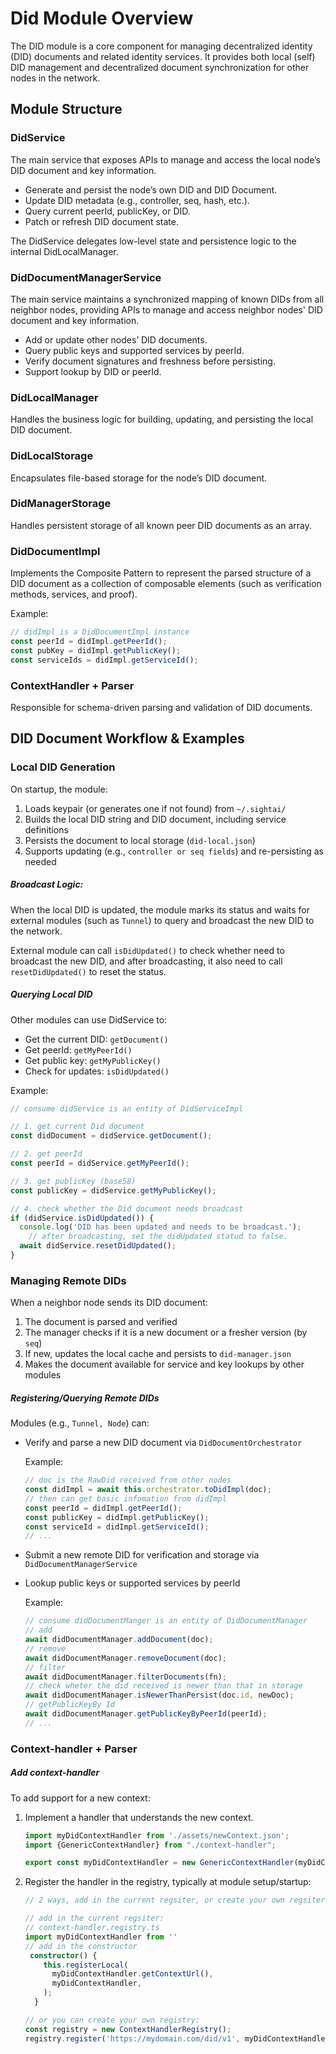 # Did Module Overview

The DID module is a core component for managing decentralized identity (DID) documents and related identity services. It provides both local (self) DID management and decentralized document synchronization for other nodes in the network.

## Module Structure

### DidService

The main service that exposes APIs to manage and access the local node’s DID document and key information.

- Generate and persist the node’s own DID and DID Document.
- Update DID metadata (e.g., controller, seq, hash, etc.).
- Query current peerId, publicKey, or DID.
- Patch or refresh DID document state.

The DidService delegates low-level state and persistence logic to the internal DidLocalManager.

### DidDocumentManagerService

The main service maintains a synchronized mapping of known DIDs from all neighbor nodes, providing APIs to manage and access neighbor nodes' DID document and key information.

- Add or update other nodes’ DID documents.
- Query public keys and supported services by peerId.
- Verify document signatures and freshness before persisting.
- Support lookup by DID or peerId.

### DidLocalManager

Handles the business logic for building, updating, and persisting the local DID document.

### DidLocalStorage

Encapsulates file-based storage for the node’s DID document.

### DidManagerStorage

Handles persistent storage of all known peer DID documents as an array.

### DidDocumentImpl

Implements the Composite Pattern to represent the parsed structure of a DID document as a collection of composable elements (such as verification methods, services, and proof).

Example:

```ts
// didImpl is a DidDocumentImpl instance
const peerId = didImpl.getPeerId();
const pubKey = didImpl.getPublicKey();
const serviceIds = didImpl.getServiceId();
```

### ContextHandler + Parser

Responsible for schema-driven parsing and validation of DID documents.



## DID Document Workflow & Examples

### Local DID Generation

On startup, the module:

1. Loads keypair (or generates one if not found) from `~/.sightai/`
2. Builds the local DID string and DID document, including service definitions
3. Persists the document to local storage (`did-local.json`)
4. Supports updating (e.g., `controller or seq fields`) and re-persisting as needed

##### Broadcast Logic:

When the local DID is updated, the module marks its status and waits for external modules (such as `Tunnel`) to query and broadcast the new DID to the network.

External module can call `isDidUpdated()` to check whether need to broadcast the new DID, and after broadcasting, it also need to call `resetDidUpdated()` to reset the status.

##### Querying Local DID

Other modules can use DidService to:

- Get the current DID: `getDocument()`
- Get peerId: `getMyPeerId()`
- Get public key: `getMyPublicKey()`
- Check for updates: `isDidUpdated()`

Example:

```ts
// consume didService is an entity of DidServiceImpl

// 1. get current Did document
const didDocument = didService.getDocument();

// 2. get peerId
const peerId = didService.getMyPeerId();

// 3. get publicKey (base58)
const publicKey = didService.getMyPublicKey();

// 4. check whether the Did document needs broadcast
if (didService.isDidUpdated()) {
  console.log('DID has been updated and needs to be broadcast.');
	// after broadcasting, set the didUpdated statud to false.
  await didService.resetDidUpdated();
}
```



### Managing Remote DIDs

When a neighbor node sends its DID document:

1. The document is parsed and verified
2. The manager checks if it is a new document or a fresher version (by `seq`)
3. If new, updates the local cache and persists to `did-manager.json`
4. Makes the document available for service and key lookups by other modules

##### Registering/Querying Remote DIDs

Modules (e.g., `Tunnel, Node`) can:

- Verify and parse a new DID document via `DidDocumentOrchestrator`

  Example:

  ```ts
  // doc is the RawDid received from other nodes
  const didImpl = await this.orchestrator.toDidImpl(doc);
  // then can get basic infomation from didImpl
  const peerId = didImpl.getPeerId();
  const publicKey = didImpl.getPublicKey();
  const serviceId = didImpl.getServiceId();
  // ...
  ```

- Submit a new remote DID for verification and storage via `DidDocumentManagerService`

- Lookup public keys or supported services by peerId

  Example:

  ```ts
  // consume didDocumentManger is an entity of DidDocumentManager
  // add
  await didDocumentManager.addDocument(doc);
  // remove
  await didDocumentManager.removeDocument(doc);
  // filter
  await didDocumentManager.filterDocuments(fn);
  // check wheter the did received is newer than that in storage
  await didDocumentManager.isNewerThanPersist(doc.id, newDoc);
  // getPublicKeyBy Id
  await didDocumentManager.getPublicKeyByPeerId(peerId);
  // ...
  ```

### Context-handler + Parser

##### Add context-handler

To add support for a new context:

1. Implement a handler that understands the new context.

   ```ts
   import myDidContextHandler from './assets/newContext.json';
   import {GenericContextHandler} from "./context-handler";
   
   export const myDidContextHandler = new GenericContextHandler(myDidContextHandler['@context'], 'https://mydomain.com/did/v1');
   ```

2. Register the handler in the registry, typically at module setup/startup:

   ```ts
   // 2 ways, add in the current regsiter, or create your own regsiter
   
   // add in the current regsiter:
   // context-handler.registry.ts
   import myDidContextHandler from ''
   // add in the constructor
    constructor() {
       this.registerLocal(
         myDidContextHandler.getContextUrl(),
         myDidContextHandler,
       );
     }
   
   // or you can create your own registry:
   const registry = new ContextHandlerRegistry();
   registry.register('https://mydomain.com/did/v1', myDidContextHandler);
   ```





